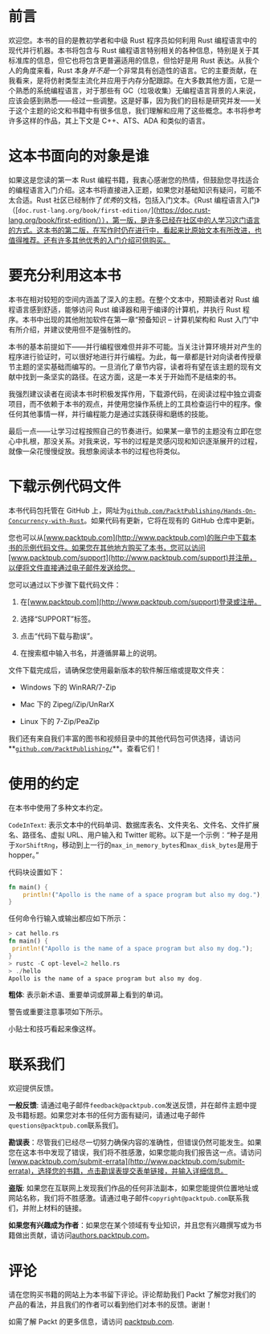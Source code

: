 # 前言

欢迎您。本书的目的是教初学者和中级 Rust 程序员如何利用 Rust 编程语言中的现代并行机器。本书将包含与 Rust 编程语言特别相关的各种信息，特别是关于其标准库的信息，但它也将包含更普遍适用的信息，但恰好是用 Rust 表达。从我个人的角度来看，Rust 本身*并不是*一个非常具有创造性的语言。它的主要贡献，在我看来，是将仿射类型主流化并应用于内存分配跟踪。在大多数其他方面，它是一个熟悉的系统编程语言，对于那些有 GC（垃圾收集）无编程语言背景的人来说，应该会感到熟悉——经过一些调整。这是好事，因为我们的目标是研究并发——关于这个主题的论文和书籍中有很多信息，我们理解和应用了这些概念。本书将参考许多这样的作品，其上下文是 C++、ATS、ADA 和类似的语言。

# 这本书面向的对象是谁

如果这是您读的第一本 Rust 编程书籍，我衷心感谢您的热情，但鼓励您寻找适合的编程语言入门介绍。这本书将直接进入正题，如果您对基础知识有疑问，可能不太合适。Rust 社区已经制作了*优秀*的文档，包括入门文本。《Rust 编程语言入门》（[`doc.rust-lang.org/book/first-edition/`](https://doc.rust-lang.org/book/first-edition/）），第一版，是许多已经在社区中的人学习这门语言的方式。这本书的第二版，在写作时仍在进行中，看起来比原始文本有所改进，也值得推荐。还有许多其他优秀的入门介绍可供购买。

# 要充分利用这本书

本书在相对较短的空间内涵盖了深入的主题。在整个文本中，预期读者对 Rust 编程语言感到舒适，能够访问 Rust 编译器和用于编译的计算机，并执行 Rust 程序。本书中出现的其他附加软件在第一章“预备知识 – 计算机架构和 Rust 入门”中有所介绍，并建议使用但不是强制性的。

本书的基本前提如下——并行编程很难但并非不可能。当关注计算环境并对产生的程序进行验证时，可以很好地进行并行编程。为此，每一章都是针对向读者传授章节主题的坚实基础而编写的。一旦消化了章节内容，读者将有望在该主题的现有文献中找到一条坚实的路径。在这方面，这是一本关于开始而不是结束的书。

我强烈建议读者在阅读本书时积极发挥作用，下载源代码，在阅读过程中独立调查项目，而不依赖于本书的观点，并使用您操作系统上的工具检查运行中的程序。像任何其他事情一样，并行编程能力是通过实践获得和磨练的技能。

最后一点——让学习过程按照自己的节奏进行。如果某一章节的主题没有立即在您心中扎根，那没关系。对我来说，写书的过程是灵感闪现和知识逐渐展开的过程，就像一朵花慢慢绽放。我想象阅读本书的过程也将类似。

# 下载示例代码文件

本书代码包托管在 GitHub 上，网址为[`github.com/PacktPublishing/Hands-On-Concurrency-with-Rust`](https://github.com/PacktPublishing/Hands-On-Concurrency-with-Rust)。如果代码有更新，它将在现有的 GitHub 仓库中更新。

您也可以从[www.packtpub.com](http://www.packtpub.com)的账户中下载本书的示例代码文件。如果您在其他地方购买了本书，您可以访问[www.packtpub.com/support](http://www.packtpub.com/support)并注册，以便将文件直接通过电子邮件发送给您。

您可以通过以下步骤下载代码文件：

1.  在[www.packtpub.com](http://www.packtpub.com/support)登录或注册。

1.  选择“SUPPORT”标签。

1.  点击“代码下载与勘误”。

1.  在搜索框中输入书名，并遵循屏幕上的说明。

文件下载完成后，请确保您使用最新版本的软件解压缩或提取文件夹：

+   Windows 下的 WinRAR/7-Zip

+   Mac 下的 Zipeg/iZip/UnRarX

+   Linux 下的 7-Zip/PeaZip

我们还有来自我们丰富的图书和视频目录中的其他代码包可供选择，请访问**[`github.com/PacktPublishing/`](https://github.com/PacktPublishing/)**。查看它们！

# 使用的约定

在本书中使用了多种文本约定。

`CodeInText`: 表示文本中的代码单词、数据库表名、文件夹名、文件名、文件扩展名、路径名、虚拟 URL、用户输入和 Twitter 昵称。以下是一个示例：“种子是用于`XorShiftRng`，移动到上一行的`max_in_memory_bytes`和`max_disk_bytes`是用于 hopper。”

代码块设置如下：

```rs
fn main() {
    println!("Apollo is the name of a space program but also my dog.");
}
```

任何命令行输入或输出都应如下所示：

```rs
> cat hello.rs
fn main() {
 println!("Apollo is the name of a space program but also my dog.");
}
> rustc -C opt-level=2 hello.rs
> ./hello
Apollo is the name of a space program but also my dog.
```

**粗体**: 表示新术语、重要单词或屏幕上看到的单词。

警告或重要注意事项如下所示。

小贴士和技巧看起来像这样。

# 联系我们

欢迎提供反馈。

**一般反馈**: 请通过电子邮件`feedback@packtpub.com`发送反馈，并在邮件主题中提及书籍标题。如果您对本书的任何方面有疑问，请通过电子邮件`questions@packtpub.com`联系我们。

**勘误表**：尽管我们已经尽一切努力确保内容的准确性，但错误仍然可能发生。如果您在这本书中发现了错误，我们将不胜感激，如果您能向我们报告这一点。请访问[www.packtpub.com/submit-errata](http://www.packtpub.com/submit-errata)，选择您的书籍，点击勘误表提交表单链接，并输入详细信息。

**盗版**: 如果您在互联网上发现我们作品的任何非法副本，如果您能提供位置地址或网站名称，我们将不胜感激。请通过电子邮件`copyright@packtpub.com`联系我们，并附上材料的链接。

**如果您有兴趣成为作者**：如果您在某个领域有专业知识，并且您有兴趣撰写或为书籍做出贡献，请访问[authors.packtpub.com](http://authors.packtpub.com/)。

# 评论

请在您购买书籍的网站上为本书留下评论。评论帮助我们 Packt 了解您对我们的产品的看法，并且我们的作者可以看到他们对本书的反馈。谢谢！

如需了解 Packt 的更多信息，请访问 [packtpub.com](https://www.packtpub.com/).
